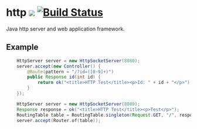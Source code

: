 # http ![](https://img.shields.io/github/license/mashape/apistatus.svg) [![Build Status](https://travis-ci.org/iitc/http.svg?branch=master)](https://travis-ci.org/iitc/http)
Java http server and web application framework.

## Example

```java
    HttpServer server = new HttpSocketServer(8080);
    server.accept(new Controller() {
        @Route(pattern = "/?id=([0-9]+)")
        public Response id(int id) {
            return ok("<title>HTTP Test</title><p>Id: " + id + "</p>");
        }
    });
```

```java
    HttpServer server = new HttpSocketServer(8080);
    Response response = ok("<title>HTTP Test</title><p>Test</p>");
    RoutingTable table = RoutingTable.singleton(Request.GET, "/", response);
    server.accept(Router.of(table));
```